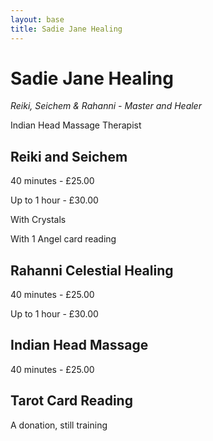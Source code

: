 ```yaml
---
layout: base
title: Sadie Jane Healing
---
```


# Sadie Jane Healing

*Reiki, Seichem & Rahanni - Master and Healer*

Indian Head Massage Therapist

## Reiki and Seichem

40 minutes - £25.00

Up to 1 hour - £30.00

With Crystals

With 1 Angel card reading

## Rahanni Celestial Healing

40 minutes - £25.00

Up to 1 hour - £30.00

## Indian Head Massage

40 minutes - £25.00

## Tarot Card Reading

A donation, still training
